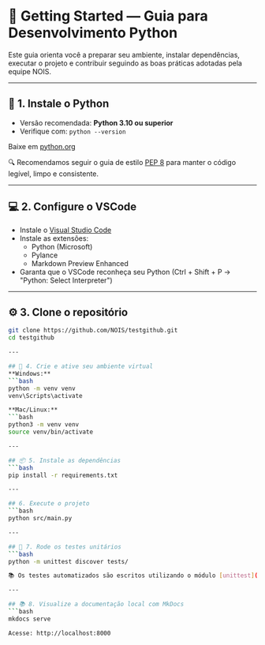 # 🧭 Getting Started — Guia para Desenvolvimento Python

Este guia orienta você a preparar seu ambiente, instalar dependências, executar o projeto e contribuir seguindo as boas práticas adotadas pela equipe NOIS.

---

## 🐍 1. Instale o Python

- Versão recomendada: **Python 3.10 ou superior**
- Verifique com: `python --version`

Baixe em [python.org](https://www.python.org/downloads)

🔍 Recomendamos seguir o guia de estilo [PEP 8](https://peps.python.org/pep-0008/) para manter o código legível, limpo e consistente.

---

## 💻 2. Configure o VSCode

- Instale o [Visual Studio Code](https://code.visualstudio.com/)
- Instale as extensões:
  - Python (Microsoft)
  - Pylance
  - Markdown Preview Enhanced
- Garanta que o VSCode reconheça seu Python (Ctrl + Shift + P → "Python: Select Interpreter")

---

## ⚙️ 3. Clone o repositório
```bash
git clone https://github.com/NOIS/testgithub.git
cd testgithub

---

## 🧪 4. Crie e ative seu ambiente virtual
**Windows:**
```bash
python -m venv venv
venv\Scripts\activate

**Mac/Linux:**
```bash
python3 -m venv venv
source venv/bin/activate

---

## 📦 5. Instale as dependências
```bash
pip install -r requirements.txt

---

## 6. Execute o projeto
```bash
python src/main.py

---

## 🧪 7. Rode os testes unitários
```bash
python -m unittest discover tests/

📚 Os testes automatizados são escritos utilizando o módulo [unittest](https://docs.python.org/3/library/unittest.html), que já vem embutido no Python.

---

## 📚 8. Visualize a documentação local com MkDocs
```bash
mkdocs serve

Acesse: http://localhost:8000

